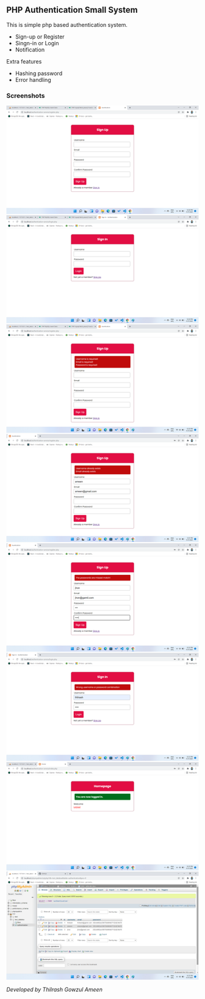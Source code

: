 ## PHP Authentication Small System

This is simple php based authentication system.

- Sign-up or Register
- Singn-in or Login
- Notification

Extra features

- Hashing password
- Error handling

### Screenshots

![Getting Started](./Screenshots/Sign-Up.png)
![Getting Started](./Screenshots/Sign-In.png)
![Getting Started](./Screenshots/Validation-01.png)
![Getting Started](./Screenshots/Validation-02.png)
![Getting Started](./Screenshots/Validation-03.png)
![Getting Started](./Screenshots/Validation-04.png)
![Getting Started](./Screenshots/Homepage.png)
![Getting Started](./Screenshots/MySQL.png)

_Developed by Thilrash Gowzul Ameen_
